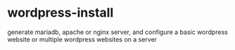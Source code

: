 # wordpress-install
generate mariadb, apache or nginx server, and configure a basic wordpress website or multiple wordpress websites on a server
